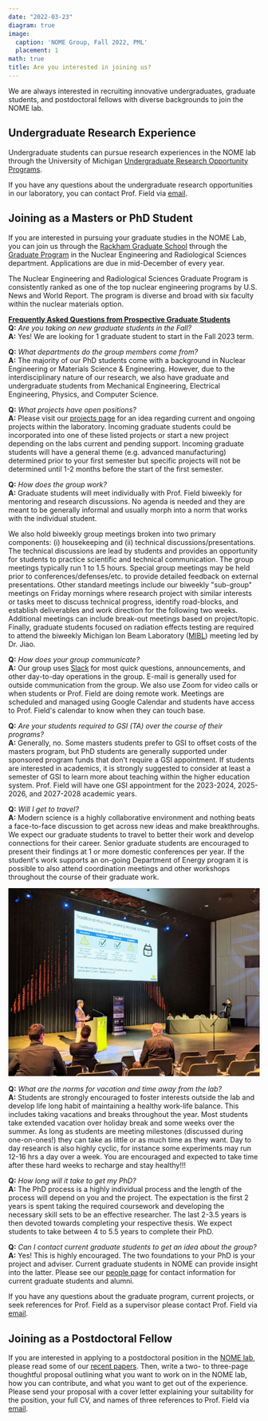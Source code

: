 ```yaml
---
date: "2022-03-23"
diagram: true
image:
  caption: 'NOME Group, Fall 2022, PML'
  placement: 1
math: true
title: Are you interested in joining us?
---
```



We are always interested in recruiting innovative undergraduates, graduate students, and postdoctoral fellows with diverse backgrounds to join the NOME lab. 

## Undergraduate Research Experience

Undergraduate students can pursue research experiences in the NOME lab through the University of Michigan <a href="https://lsa.umich.edu/urop/" target="_blank">Undergraduate Research Opportunity Programs</a>.

If you have any questions about the undergraduate research opportunities in our laboratory, you can
contact Prof. Field via <a href="../../#contact">email</a>.</p> 

## Joining as a Masters or PhD Student

If you are interested in pursuing your graduate studies in the NOME Lab, you can join us through the <a href="https://rackham.umich.edu/" target="_blank">Rackham Graduate School</a> through the <a href="https://ners.engin.umich.edu/academics/graduate/" target="_blank">Graduate Program</a> in the Nuclear Engineering and Radiological Sciences department. Applications are due in mid-December of every year.

The Nuclear Engineering and Radiological Sciences Graduate Program is consistently ranked as one of the top nuclear engineering programs by U.S. News and World Report. The program is diverse and broad with six faculty within the nuclear materials option.

<strong><u>Frequently Asked Questions from Prospective Graduate Students</strong></u><br>
<strong>Q:</strong> <i>Are you taking on new graduate students in the Fall?</i><br>
<strong>A:</strong> Yes! We are looking for 1 graduate student to start in the Fall 2023 term.

<strong>Q:</strong> <i>What departments do the group members come from?</i><br>
<strong>A:</strong> The majority of our PhD students come with a background in Nuclear Engineering or Materials Science \& Engineering. However, due to the interdisciplinary nature of our research, we also have graduate and undergraduate students from Mechanical Engineering, Electrical Engineering, Physics, and Computer Science.

<strong>Q:</strong> <i>What projects have open positions?</i><br>
<strong>A:</strong> Please visit our <a href="../../#projects/">projects page</a> for an idea regarding current and ongoing projects within the laboratory. Incoming graduate students could be incorporated into one of these listed projects or start a new project depending on the labs current and pending support. Incoming graduate students will have a general theme (e.g. advanced manufacturing) determined prior to your first semester but specific projects will not be determined until 1-2 months before the start of the first semester.

<strong>Q:</strong> <i>How does the group work?</i><br>
<strong>A:</strong> Graduate students will meet individually with Prof. Field biweekly for mentoring and research discussions. No agenda is needed and they are meant to be generally informal and usually morph into a norm that works with the individual student. 

We also hold biweekly group meetings broken into two primary components: (i) housekeeping and (ii) technical discussions/presentations. The technical discussions are lead by students and provides an opportunity for students to practice scientific and technical communication. The group meetings typically run 1 to 1.5 hours. Special group meetings may be held prior to conferences/defenses/etc. to provide detailed feedback on external presentations. Other standard meetings include our biweekly "sub-group" meetings on Friday mornings where research project with similar interests or tasks meet to discuss technical progress, identify road-blocks, and establish deliverables and work direction for the following two weeks. Additional meetings can include break-out meetings based on project/topic. Finally, graduate students focused on radiation effects testing are required to attend the biweekly Michigan Ion Beam Laboratory (<a href="https://mibl.engin.umich.edu/" target="_blank">MIBL</a>) meeting led by Dr. Jiao. 

<strong>Q:</strong> <i>How does your group communicate?</i><br>
<strong>A:</strong> Our group uses <a href="https://www.slack.com" target="_blank">Slack</a> for most quick questions, announcements, and other day-to-day operations in the group. E-mail is generally used for outside communication from the group. We also use Zoom for video calls or when students or Prof. Field are doing remote work. Meetings are scheduled and managed using Google Calendar and students have access to Prof. Field's calendar to know when they can touch base. 

<strong>Q:</strong> <i>Are your students required to GSI (TA) over the course of their programs?</i><br>
<strong>A:</strong> Generally, no. Some masters students prefer to GSI to offset costs of the masters program, but PhD students are generally supported under sponsored program funds that don't require a GSI appointment. If students are interested in academics, it is strongly suggested to consider at least a semester of GSI to learn more about teaching within the higher education system. Prof. Field will have one GSI appointment for the 2023-2024, 2025-2026, and 2027-2028 academic years. 

<strong>Q:</strong> <i>Will I get to travel?</i><br>
<strong>A:</strong> Modern science is a highly collaborative environment and nothing beats a face-to-face discussion to get across new ideas and make breakthroughs. We expect our graduate students to travel to better their work and develop connections for their career. Senior graduate students are encouraged to present their findings at 1 or more domestic conferences per year. If the student's work supports an on-going Department of Energy program it is possible to also attend coordination meetings and other workshops throughout the course of their graduate work.

![Image of student presenting](confimage.jpg "Matt Lynch presenting his latest research at NuMat 2022 in Belgium")

<strong>Q:</strong> <i>What are the norms for vacation and time away from the lab?</i><br>
<strong>A:</strong> Students are strongly encouraged to foster interests outside the lab and develop life long habit of maintaining a healthy work-life balance. This includes taking vacations and breaks throughout the year. Most students take extended vacation over holiday break and some weeks over the summer. As long as students are meeting milestones (discussed during one-on-ones!) they can take as little or as much time as they want. Day to day research is also highly cyclic, for instance some experiments may run 12-16 hrs a day over a week. You are encouraged and expected to take time after these hard weeks to recharge and stay healthy!!! 

<strong>Q:</strong> <i>How long will it take to get my PhD?</i><br>
<strong>A:</strong> The PhD process is a highly individual process and the length of the process will depend on you and the project. The expectation is the first 2 years is spent taking the required coursework and developing the necessary skill sets to be an effective researcher. The last 2-3.5 years is then devoted towards completing your respective thesis. We expect students to take between 4 to 5.5 years to complete their PhD.

<strong>Q:</strong> <i>Can I contact current graduate students to get an idea about the group?</i><br>
<strong>A:</strong> Yes! This is highly encouraged. The two foundations to your PhD is your project and adviser. Current graduate students in NOME can provide insight into the latter. Please see our <a href="../../#people">people page</a> for contact information for current graduate students and alumni.

If you have any questions about the graduate program, current projects, or seek references for Prof. Field as a supervisor please contact Prof. Field via <a href="../../#contact">email</a>.


## Joining as a Postdoctoral Fellow

If you are interested in applying to a postdoctoral position in the <a href="../../#about">NOME lab</a>, please read some
of our <a href="../../#publications">recent papers</a>. Then, write a two- to three-page thoughtful proposal outlining what you
want to work on in the NOME lab, how you can contribute, and what you want to get out of the experience. Please send your proposal with a cover letter explaining your suitability for the position, your full CV, and names of three references to Prof. Field via <a href="../../#contact">email</a>.</p>

